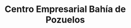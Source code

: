 ---
title: "Centro Empresarial Bahía de Pozuelos"
url: /lecheria/centro-empresarial-bahia-de-pozuelos/
shop: Einkaufszentrum
---